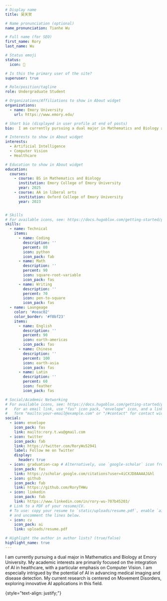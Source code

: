 ```yaml
---
# Display name
title: 吴天贺

# Name pronunciation (optional)
name_pronunciation: Tianhe Wu

# Full name (for SEO)
first_name: Rory 
last_name: Wu

# Status emoji
status:
  icon: 📖

# Is this the primary user of the site?
superuser: true

# Role/position/tagline
role: Undergraduate Student

# Organizations/Affiliations to show in About widget
organizations:
  - name: Emory University
    url: https://www.emory.edu/

# Short bio (displayed in user profile at end of posts)
bio:  I am currently pursuing a dual major in Mathematics and Biology at Emory University. My academic are primarily focused on the integration of AI in healthcare, with a particular emphasis on Computer Vision. I am especially intrigued by the potential of AI in advancing medical imaging and disease detection. My current research is centered on Movement Disorders, exploring innovative AI applications in this field.

# Interests to show in About widget
interests:
  - Artificial Intelligence
  - Computer Vision
  - Healthcare

# Education to show in About widget
education:
  courses:
    - course: BS in Mathematics and Biology
      institution: Emory College of Emory University
      year: 2025
    - course: AA in liberal arts
      institution: Oxford College of Emory University 
      year: 2023


# Skills
# For available icons, see: https://docs.hugoblox.com/getting-started/page-builder/#icons
skills:
  - name: Technical
    items:
      - name: Coding
        description: ''
        percent: 80
        icon: python
        icon_pack: fab
      - name: Math
        description: ''
        percent: 90
        icon: square-root-variable 
        icon_pack: fas
      - name: Writing
        description: ''
        percent: 70
        icon: pen-to-square
        icon_pack: fas
  - name: Laungeage 
    color: '#eeac02'
    color_border: '#f0bf23'
    items:
      - name: English
        description: ''
        percent: 90
        icon: earth-americas
        icon_pack: fas
      - name: Chinese
        description: ''
        percent: 100
        icon: earth-asia
        icon_pack: fas
      - name: Latin 
        description: ''
        percent: 60
        icon: feather
        icon_pack: fas

# Social/Academic Networking
# For available icons, see: https://docs.hugoblox.com/getting-started/page-builder/#icons
#   For an email link, use "fas" icon pack, "envelope" icon, and a link in the
#   form "mailto:your-email@example.com" or "/#contact" for contact widget.
social:
  - icon: envelope
    icon_pack: fas
    link: mailto:rory.t.wu@gmail.com
  - icon: twitter
    icon_pack: fab
    link: https://twitter.com/RoryWu52941
    label: Follow me on Twitter
    display:
      header: true
  - icon: graduation-cap # Alternatively, use `google-scholar` icon from `ai` icon pack
    icon_pack: fas
    link: https://scholar.google.com/citations?user=4iCXJD8AAAAJ&hl
  - icon: github
    icon_pack: fab
    link: https://github.com/RoryTHWu
  - icon: linkedin
    icon_pack: fab
    link: https://www.linkedin.com/in/rory-wu-707b45203/
  # Link to a PDF of your resume/CV.
  # To use: copy your resume to `static/uploads/resume.pdf`, enable `ai` icons in `params.yaml`,
  # and uncomment the lines below.
  - icon: cv
    icon_pack: ai
    link: uploads/resume.pdf

# Highlight the author in author lists? (true/false)
highlight_name: true
---
```

I am currently pursuing a dual major in Mathematics and Biology at Emory University. My academic interests are primarily focused on the integration of AI in healthcare, with a particular emphasis on Computer Vision. I am especially intrigued by the potential of AI in advancing medical imaging and disease detection. My current research is centered on Movement Disorders, exploring innovative AI applications in this field.

{style="text-align: justify;"}
